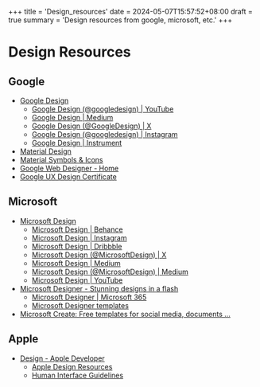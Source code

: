 +++
title = 'Design_resources'
date = 2024-05-07T15:57:52+08:00
draft = true
summary = 'Design resources from google, microsoft, etc.'
+++

# Design Resources

## Google

+ [Google Design](https://design.google/)
  + [Google Design (@googledesign) | YouTube](https://www.youtube.com/googledesign)
  + [Google Design | Medium](https://medium.com/google-design)
  + [Google Design (@GoogleDesign) | X](https://twitter.com/GoogleDesign)
  + [Google Design (@googledesign) | Instagram](https://www.instagram.com/googledesign/)
  + [Google Design | Instrument](https://www.instrument.com/work/google-design)
+ [Material Design](https://m3.material.io/)
+ [Material Symbols & Icons](https://fonts.google.com/icons)
+ [Google Web Designer - Home](https://webdesigner.withgoogle.com/)
+ [Google UX Design Certificate](https://grow.google/certificates/ux-design/)

## Microsoft

+ [Microsoft Design](https://microsoft.design/)
  + [Microsoft Design | Behance](https://www.behance.net/microsoftdesign)
  + [Microsoft Design | Instagram](https://www.instagram.com/microsoft.design/)
  + [Microsoft Design | Dribbble](https://dribbble.com/microsoft)
  + [Microsoft Design (@MicrosoftDesign) | X](https://twitter.com/MicrosoftDesign)
  + [Microsoft Design | Medium](https://medium.com/microsoft-design)
  + [Microsoft Design (@MicrosoftDesign) | Medium](https://medium.com/@MicrosoftDesign)
  + [Microsoft Design | YouTube](https://www.youtube.com/@microsoftdesign)
+ [Microsoft Designer - Stunning designs in a flash](https://designer.microsoft.com/)
  + [Microsoft Designer | Microsoft 365](https://www.microsoft.com/en-us/microsoft-365/microsoft-designer)
  + [Microsoft Designer templates](https://create.microsoft.com/en-us/designer-templates)
+ [Microsoft Create: Free templates for social media, documents ...](https://create.microsoft.com/en-us)

## Apple

+ [Design - Apple Developer](https://developer.apple.com/design/)
  + [Apple Design Resources](https://developer.apple.com/design/resources/)
  + [Human Interface Guidelines](https://developer.apple.com/design/human-interface-guidelines)
<!-- 
+ [Apple announces winners of the 2023 Apple Design Awards](https://www.apple.com/newsroom/2023/06/apple-announces-winners-of-the-2023-apple-design-awards/)
+ [Apple announces winners of the 2022 Apple Design Awards](https://www.apple.com/newsroom/2022/06/apple-announces-winners-of-the-2022-apple-design-awards/)
+ [Apple announces winners of the 2021 Apple Design Awards](https://www.apple.com/newsroom/2021/06/apple-announces-winners-of-the-2021-apple-design-awards/)
-->
